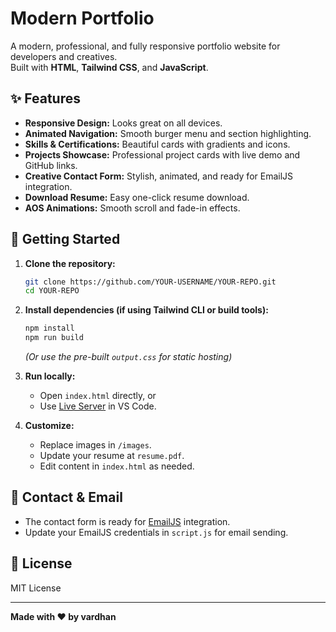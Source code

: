 # Modern Portfolio

A modern, professional, and fully responsive portfolio website for developers and creatives.  
Built with **HTML**, **Tailwind CSS**, and **JavaScript**.

## ✨ Features

- **Responsive Design:** Looks great on all devices.
- **Animated Navigation:** Smooth burger menu and section highlighting.
- **Skills & Certifications:** Beautiful cards with gradients and icons.
- **Projects Showcase:** Professional project cards with live demo and GitHub links.
- **Creative Contact Form:** Stylish, animated, and ready for EmailJS integration.
- **Download Resume:** Easy one-click resume download.
- **AOS Animations:** Smooth scroll and fade-in effects.

## 🚀 Getting Started

1. **Clone the repository:**
   ```bash
   git clone https://github.com/YOUR-USERNAME/YOUR-REPO.git
   cd YOUR-REPO
   ```

2. **Install dependencies (if using Tailwind CLI or build tools):**
   ```bash
   npm install
   npm run build
   ```
   *(Or use the pre-built `output.css` for static hosting)*

3. **Run locally:**
   - Open `index.html` directly, or
   - Use [Live Server](https://marketplace.visualstudio.com/items?itemName=ritwickdey.LiveServer) in VS Code.

4. **Customize:**
   - Replace images in `/images`.
   - Update your resume at `resume.pdf`.
   - Edit content in `index.html` as needed.

## 📧 Contact & Email

- The contact form is ready for [EmailJS](https://www.emailjs.com/) integration.
- Update your EmailJS credentials in `script.js` for email sending.

## 📝 License

MIT License

---

**Made with ❤️ by vardhan**
